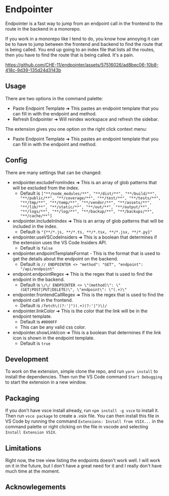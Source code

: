 # Endpointer
Endpointer is a fast way to jump from an endpoint call in the frontend to the route in the backend in a monorepo.

If you work in a monorepo like I tend to do, you know how annoying it can be to have to jump between the frontend and backend to find the route that is being called. You end up going to an index file that lists all the routes, then you have to find the route that is being called. It's a pain. 

https://github.com/CHE-11/endpointer/assets/57516026/ad8bec06-10b8-418c-9d39-135d24d3143b

## Usage
There are two options in the command palette:
- Paste Endpoint Template ➜ This pastes an endpoint template that you can fill in with the endpoint and method. 
- Refresh Endpointer ➜ Will reindex workspace and refresh the sidebar.

The extension gives you one option on the right click context menu: 
- Paste Endpoint Template ➜ This pastes an endpoint template that you can fill in with the endpoint and method. 

## Config
There are many settings that can be changed: 
- endpointer.excludeFromIndex ➜ This is an array of glob patterns that will be excluded from the index. 
  - Default is ```["**/node_modules/**", "**/dist/**", "**/build/**", "**/public/**", "**/coverage/**", "**/test/**", "**/tests/**", "**/tmp/**", "**/temp/**", "**/vendor/**", "**/assets/**", "**/lib/**", "**/static/**", "**/out/**", "**/output/**", "**/logs/**", "**/log/**", "**/backup/**", "**/backups/**", "**/cache/**"]```
- endpointer.includeInIndex ➜ This is an array of glob patterns that will be included in the index. 
  - Default is ```"{**/*.js, **/*.ts, **/*.tsx, **/*.jsx, **/*.py}"```
- endpointer.useVSCodeInsiders ➜ This is a boolean that determines if the extension uses the VS Code Insiders API.
  - Default is ```false```
- endpointer.endpointTemplateFormat - This is the format that is used to get the details about the endpoint on the backend. 
  - Default is ```// ENDPOINTER <> "method": "GET", "endpoint": "/api/endpoint" ```
- endpoint.endpointRegex ➜ This is the regex that is used to find the endpoint in the backend. 
  - Default is ```\/\/ ENDPOINTER <> \"(method)\": \"(GET|POST|PUT|DELETE)\", \"endpoint\": \"(.+)\"```
- endpointer.frontendCallRegex ➜ This is the regex that is used to find the endpoint call in the frontend. 
  - Default is ```/fetch\((?:'|")(.+)(?:'|")\)/```
- endpointer.linkColor ➜ This is the color that the link will be in the endpoint template. 
  - Default is ```#0000FF```
  - This can be any valid css color.
- endpointer.showLinkIcon ➜ This is a boolean that determines if the link icon is shown in the endpoint template. 
  - Default is ```true```


## Development
To work on the extension, simple clone the repo, and run ```yarn install``` to install the dependencies. Then run the VS Code command ```Start Debugging``` to start the extension in a new window.


## Packaging
If you don't have vsce install already, run ```npm install -g vsce``` to install it. 
Then run ```vsce package``` to create a .vsix file. You can then install this file in VS Code by running the command ```Extensions: Install from VSIX...``` in the command palette or right clicking on the file in vscode and selecting ```Install Extension VSIX```.

## Limitations
Right now, the tree view listing the endpoints doesn't work well. I will work on it in the future, but I don't have a great need for it and I really don't have much time at the moment. 

## Acknowlegements


